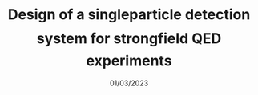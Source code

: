 ---
title: "Design of a single-particle detection system for strong-field QED experiments"
collection: publications
permalink: /publication/01/03/2023-thesis
date: 01/03/2023
venue: 'thesis'
title: "Design of a single&#150;particle detection system for strong&#150;field QED experiments"
authors: "<b>F. C. Salgado</b>"
journal: "PhD Dissertation"
location: "Friedrich-Schiller-Universitaet Jena"
volume: "0"
page: "0"
year: "2023"
doi: "https://www.db-thueringen.de/receive/dbt_mods_00055695"
---